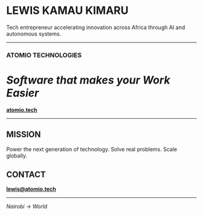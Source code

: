 # **LEWIS KAMAU KIMARU**

Tech entrepreneur accelerating innovation across Africa through AI and autonomous systems.

---

### **ATOMIO TECHNOLOGIES**
# *Software that makes your Work Easier*

**[atomio.tech](https://atomio.tech)**

---

## **MISSION**
Power the next generation of technology. Solve real problems. Scale globally.

## **CONTACT**
**lewis@atomio.tech**

---

*Nairobi → World*
